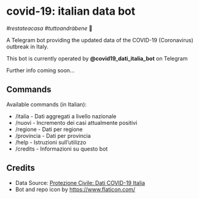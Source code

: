 # covid-19: italian data bot

*#restateacasa* *#tuttoandràbene* 🌈

A Telegram bot providing the updated data of the COVID-19 (Coronavirus) outbreak in Italy.

This bot is currently operated by **@covid19_dati_italia_bot** on Telegram

Further info coming soon...

## Commands

Available commands (in Italian):

* /italia - Dati aggregati a livello nazionale
* /nuovi - Incremento dei casi attualmente positivi
* /regione - Dati per regione
* /provincia - Dati per provincia
* /help - Istruzioni sull’utilizzo
* /credits - Informazioni su questo bot

## Credits

* Data Source: [Protezione Civile: Dati COVID-19 Italia](https://github.com/pcm-dpc/COVID-19)
* Bot and repo icon by https://www.flaticon.com/
